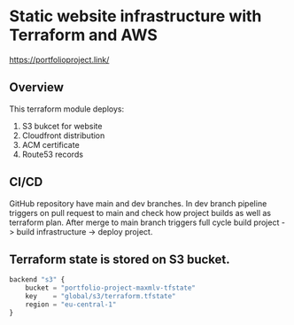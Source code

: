 # Static website infrastructure with Terraform and AWS

https://portfolioproject.link/

## Overview

This terraform module deploys:

1. S3 bukcet for website
2. Cloudfront distribution
3. ACM certificate
4. Route53 records


## CI/CD

GitHub repository have main and dev branches. In dev branch pipeline triggers on pull request to main and check how project builds as well as terraform plan. After merge to main branch triggers full cycle build project -> build infrastructure -> deploy project. 

## Terraform state is stored on S3 bucket. 

```js
backend "s3" {
    bucket = "portfolio-project-maxmlv-tfstate"
    key    = "global/s3/terraform.tfstate"
    region = "eu-central-1"
}
```
